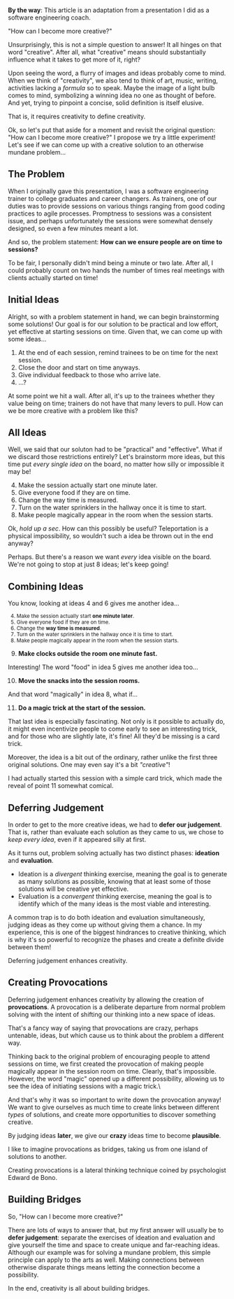 <side-text>

**By the way**: This article is an adaptation from a presentation I did as a software engineering coach.

</side-text>

"How can I become more creative?"

Unsurprisingly, this is not a simple question to answer! It all hinges on that word "creative". After all, what "creative" means should substantially influence what it takes to get more of it, right?

Upon seeing the word, a flurry of images and ideas probably come to mind. When we think of "creativity", we also tend to think of art, music, writing, activities lacking a _formula_ so to speak. Maybe the image of a light bulb comes to mind, symbolizing a winning idea no one as thought of before. And yet, trying to pinpoint a concise, solid definition is itself elusive.

That is, it requires creativity to define creativity.

Ok, so let's put that aside for a moment and revisit the original question: "How can I become more creative?" I propose we try a little experiment! Let's see if we can come up with a creative solution to an otherwise mundane problem...

## The Problem

When I originally gave this presentation, I was a software engineering trainer to college graduates and career changers. As trainers, one of our duties was to provide sessions on various things ranging from good coding practices to agile processes. Promptness to sessions was a consistent issue, and perhaps unfortunately the sessions were somewhat densely designed, so even a few minutes meant a lot.

And so, the problem statement: **How can we ensure people are on time to sessions?**

<side-text warning>

To be fair, I personally didn't mind being a minute or two late. After all, I could probably count on two hands the number of times real meetings with clients actually started on time!

</side-text>

## Initial Ideas

Alright, so with a problem statement in hand, we can begin brainstorming some solutions! Our goal is for our solution to be practical and low effort, yet effective at starting sessions on time. Given that, we can come up with some ideas...

1. At the end of each session, remind trainees to be on time for the next session.
2. Close the door and start on time anyways.
3. Give individual feedback to those who arrive late.
4. ...?

At some point we hit a wall. After all, it's up to the trainees whether they value being on time; trainers do not have that many levers to pull. How can we be more creative with a problem like this?

## All Ideas

Well, we said that our soluton had to be "practical" and "effective". What if we discard those restrictions entirely? Let's brainstorm more ideas, but this time put _every single idea_ on the board, no matter how silly or impossible it may be!

4. Make the session actually start one minute later.
5. Give everyone food if they are on time.
6. Change the way time is measured.
7. Turn on the water sprinklers in the hallway once it is time to start.
8. Make people magically appear in the room when the session starts.

Ok, _hold up a sec_. How can this possibly be useful? Teleportation is a physical impossibility, so wouldn't such a idea be thrown out in the end anyway?

Perhaps. But there's a reason we want _every_ idea visible on the board. We're not going to stop at just 8 ideas; let's keep going!

## Combining Ideas

You know, looking at ideas 4 and 6 gives me another idea...

<small>

4. Make the session actually start **one minute later**.
5. Give everyone food if they are on time.
6. Change the **way time is measured**.
7. Turn on the water sprinklers in the hallway once it is time to start.
8. Make people magically appear in the room when the session starts.

</small>

9. **Make clocks outside the room one minute fast.**

Interesting! The word "food" in idea 5 gives me another idea too...

10. **Move the snacks into the session rooms.**

And that word "magically" in idea 8, what if...

11. **Do a magic trick at the start of the session.**

That last idea is especially fascinating. Not only is it possible to actually do, it might even incentivize people to come early to see an interesting trick, and for those who are slightly late, it's fine! All they'd be missing is a card trick.

Moreover, the idea is a bit out of the ordinary, rather unlike the first three original solutions. One may even say it's a bit _"creative"_!

<side-text success>

I had actually started this session with a simple card trick, which made the reveal of point 11 somewhat comical.

</side-text>

## Deferring Judgement

In order to get to the more creative ideas, we had to **defer our judgement**. That is, rather than evaluate each solution as they came to us, we chose to _keep every idea_, even if it appeared silly at first.

As it turns out, problem solving actually has two distinct phases: **ideation** and **evaluation**.

* Ideation is a _divergent_ thinking exercise, meaning the goal is to generate as many solutions as possible, knowing that at least some of those solutions will be creative yet effective.
* Evaluation is a _convergent_ thinking exercise, meaning the goal is to identify which of the many ideas is the most viable and interesting.

A common trap is to do both ideation and evaluation simultaneously, judging ideas as they come up without giving them a chance. In my experience, this is one of the biggest hindrances to creative thinking, which is why it's so powerful to recognize the phases and create a definite divide between them!

Deferring judgement enhances creativity.

<horizontal-flex>
<article-image src="/assets/posts/enhancing-creativity-by-deferring-judgement/defer-judgement-1.png" alt="A gavel is about to crush some ideas" caption="A common antipattern is to ideate and evaluate at the same time." size="fit" style="flex: 1;">
</article-image>
<article-image src="/assets/posts/enhancing-creativity-by-deferring-judgement/defer-judgement-2.png" alt="Ideas are separated far from the gavel" caption="Ideation and evaluation should be distinct exercises!" size="fit" style="flex: 1;">
</article-image>
</horizontal-flex>

## Creating Provocations

Deferring judgement enhances creativity by allowing the creation of **provocations**. A provocation is a deliberate departure from normal problem solving with the intent of shifting our thinking into a new space of ideas.

That's a fancy way of saying that provocations are crazy, perhaps untenable, ideas, but which cause us to think about the problem a different way.

Thinking back to the original problem of encouraging people to attend sessions on time, we first created the provocation of making people magically appear in the session room on time. Clearly, that's impossible. However, the word "magic" opened up a different possibility, allowing us to see the idea of initiating sessions with a magic trick.\

And that's why it was so important to write down the provocation anyway! We want to give ourselves as much time to create links between different _types_ of solutions, and create more opportunities to discover something creative.

<major-point>

By judging ideas **later**, we give our **crazy** ideas time to become **plausible**.

</major-point>

I like to imagine provocations as bridges, taking us from one island of solutions to another.

<article-image src="/assets/posts/enhancing-creativity-by-deferring-judgement/provocations.png" alt="A star shape connects some squares on the left with circles on the right." caption="Provocations build a bridge from one idea space to another." size="lg">
</article-image>

<side-text>

Creating provocations is a lateral thinking technique coined by psychologist Edward de Bono.

</side-text>

## Building Bridges

So, "How can I become more creative?"

There are lots of ways to answer that, but my first answer will usually be to **defer judgement**: separate the exercises of ideation and evaluation and give yourself the time and space to create unique and far-reaching ideas. Although our example was for solving a mundane problem, this simple principle can apply to the arts as well. Making connections between otherwise disparate things means letting the connection become a possibility.

In the end, creativity is all about building bridges.
